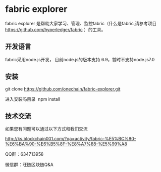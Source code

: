 # fabric explorer

fabric explorer 是帮助大家学习、管理、监控fabric（什么是fabric,请参考项目 https://github.com/hyperledger/fabric ）的工具。

## 开发语言
fabric采用node.js开发， 目前node.js的版本支持 6.9，暂时不支持node.js7.0

## 安装
 
git clone https://github.com/onechain/fabric-explorer.git  

进入安装吗目录  npm install


## 技术交流

如果您有问题可以通过以下方式和我们交流

http://ks.blockchain001.com/?qa=activity/fabric-%E5%BC%80-%E6%BA%90-%E6%B5%8F-%E8%A7%88-%E5%99%A8

QQ群：634713958

微信群：旺链区块链Q&A


